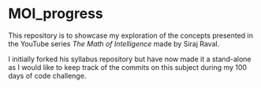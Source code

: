 # MOI_progress

This repository is to showcase my exploration of the concepts presented in the YouTube series *The Math of Intelligence* made by Siraj Raval.

I initially forked his syllabus repository but have now made it a stand-alone as I would like to keep track of the commits on this subject during my 100 days of code challenge.
